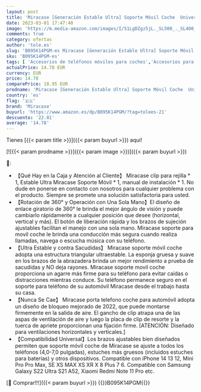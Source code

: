 ```yaml
---
layout: post
title: 'Miracase [Generación Estable Ultra] Soporte Móvil Coche  Universal Soporte Movil Coche contra Sacudidas  Porta Telefono para Rejilla  Compatible con iPhone 14 Pro MAX  13 12 11  Xiaomi  Samsung y Más'
date: 2023-03-01 17:47:40
image: 'https://m.media-amazon.com/images/I/51LgDZgz5jL._SL500_._SL400_.jpg'
comments: true
category: ofertas
author: 'tole.es'
slug: 'B095K14PGM-es Miracase [Generación Estable Ultra] Soporte Móvil Coche...'
sku: 'B095K14PGM-es'
tags: [ 'Accesorios de teléfonos móviles para coches','Accesorios para móviles','Comunicación móvil y accesorios','Cunas de teléfonos móviles para coches','Electrónica','iphone','miracase','🇪🇸', ]
actualPrice: 14.78 EUR
currency: EUR
price: 14.78
comparePrice: 18.95 EUR
prodname: 'Miracase [Generación Estable Ultra] Soporte Móvil Coche  Universal Soporte Movil Coche contra Sacudidas  Porta Telefono para Rejilla  Compatible con iPhone 14 Pro MAX  13 12 11  Xiaomi  Samsung y Más'
country: 'es'
flag: '🇪🇸'
brand: 'Miracase'
buyurl: 'https://www.amazon.es/dp/B095K14PGM/?tag=tolees-21'
descuento: '22.01'
average: '14.78'
---
```


Tienes [{{< param title >}}]({{< param buyurl >}}) aqui!

[![{{< param prodname >}}]({{< param image >}})]({{< param buyurl >}})

🔎:

- 【Qué Hay en la Caja y Atención al Cliente】 Miracase clip para rejilla * 1, Estable Ultra Miracase Soporte Móvil * 1, manual de instalación * 1. No dude en ponerse en contacto con nosotros para cualquier problema con el producto. Siempre se promete una solución satisfactoria para usted.
- 【Rotación de 360° y Operación con Una Sola Mano】El diseño de enlace giratorio de 360° le brinda el mejor ángulo de visión y puede cambiarlo rápidamente a cualquier posición que desee (horizontal, vertical y más). El botón de liberación rápida y los brazos de sujeción ajustables facilitan el manejo con una sola mano. Miracase soporte para movil coche le brinda una conducción más segura cuando realiza llamadas, navega o escucha música con su teléfono.
- 【Ultra Estable y contra Sacudidas】 Miracase soporte móvil coche adopta una estructura triangular ultraestable. La esponja gruesa y suave en los brazos de la abrazadera brinda un mejor rendimiento a prueba de sacudidas y NO deja rayones. Miracase soporte movil coche proporciona un agarre más firme para su teléfono para evitar caídas o distracciones mientras conduce. Su teléfono permanece seguro en el soporte para teléfono de su automóvil Miracase desde el trabajo hasta su casa.
- 【Nunca Se Cae】 Miracase porta telefono coche para automóvil adopta un diseño de bloqueo mejorado de 2022, que puede montarse firmemente en la salida de aire. El gancho de clip atrapa una de las aspas de ventilación de aire y luego la placa de clip de resorte y la tuerca de apriete proporcionan una fijación firme. [ATENCIÓN: Diseñado para ventilaciones horizontales y verticales.]
- 【Compatibilidad Universal】Los brazos ajustables bien diseñados permiten que soporte móvil coche de Miracase se ajuste a todos los teléfonos (4,0-7,0 pulgadas), estuches más gruesos (incluidos estuches para baterías) y otros dispositivos. Compatible con iPhone 14 13 12, Mini Pro Pro Max, SE XS MAX XS XR X 8 Plus 7 6. Compatible con Samsung Galaxy S22 Ultra S21 A52, Xiaomi Redmi Note 11 Pro etc.

[🛒 Comprar!!!]({{< param buyurl >}})
{{<world>}}B095K14PGM{{</world>}}
